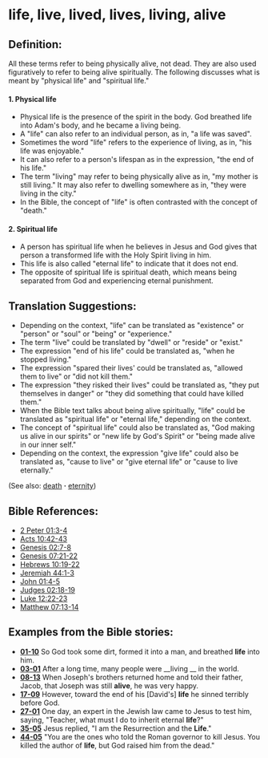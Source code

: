 # life, live, lived, lives, living, alive #

## Definition: ##

All these terms refer to being physically alive, not dead. They are also used figuratively to refer to being alive spiritually. The following discusses what is meant by "physical life" and "spiritual life."

#### 1. Physical life ####

* Physical life is the presence of the spirit in the body. God breathed life into Adam's body, and he became a living being.
* A "life" can also refer to an individual person, as in, "a life was saved".
* Sometimes the word "life" refers to the experience of living, as in, "his life was enjoyable."
* It can also refer to a person's lifespan as in the expression, "the end of his life."
* The term "living" may refer to being physically alive as in, "my mother is still living." It may also refer to dwelling somewhere as in, "they were living in the city."
* In the Bible, the concept of "life" is often contrasted with the concept of "death."

#### 2. Spiritual life ####

* A person has spiritual life when he believes in Jesus and God gives that person a transformed life with the Holy Spirit living in him.
* This life is also called "eternal life" to indicate that it does not end.
* The opposite of spiritual life is spiritual death, which means being separated from God and experiencing eternal punishment.

## Translation Suggestions: ##

* Depending on the context, "life" can be translated as "existence" or "person" or "soul" or "being" or "experience."
* The term "live" could be translated by "dwell" or "reside" or "exist."
* The expression "end of his life" could be translated as, "when he stopped living."
* The expression "spared their lives' could be translated as, "allowed them to live" or "did not kill them."
* The expression "they risked their lives" could be translated as, "they put themselves in danger" or "they did something that could have killed them." 
* When the Bible text talks about being alive spiritually, "life" could be translated as "spiritual life" or "eternal life," depending on the context.
* The concept of "spiritual life" could also be translated as, "God making us alive in our spirits" or "new life by God's Spirit" or "being made alive in our inner self."
* Depending on the context, the expression "give life" could also be translated as, "cause to live" or "give eternal life" or "cause to live eternally."

(See also: [death](../kt/death.md) **·** [eternity](../kt/eternity.md))

## Bible References: ##

* [2 Peter 01:3-4](https://door43.org/en/bible/notes/2pe/01/03)
* [Acts 10:42-43](https://door43.org/en/bible/notes/act/10/42)
* [Genesis 02:7-8](https://door43.org/en/bible/notes/gen/02/07)
* [Genesis 07:21-22](https://door43.org/en/bible/notes/gen/07/21)
* [Hebrews 10:19-22](https://door43.org/en/bible/notes/heb/10/19)
* [Jeremiah 44:1-3](https://door43.org/en/bible/notes/jer/44/01)
* [John 01:4-5](https://door43.org/en/bible/notes/jhn/01/04)
* [Judges 02:18-19](https://door43.org/en/bible/notes/jdg/02/18)
* [Luke 12:22-23](https://door43.org/en/bible/notes/luk/12/22)
* [Matthew 07:13-14](https://door43.org/en/bible/notes/mat/07/13)

## Examples from the Bible stories: ##

* __[01-10](https://door43.org/en/obs/notes/frames/01-10)__ So God took some dirt, formed it into a man, and breathed __life__  into him.
* __[03-01](https://door43.org/en/obs/notes/frames/03-01)__ After a long time, many people were __living __  in the world.
* __[08-13](https://door43.org/en/obs/notes/frames/08-13)__ When Joseph's brothers returned home and told their father, Jacob, that Joseph was still __alive__, he was very happy.
* __[17-09](https://door43.org/en/obs/notes/frames/17-09)__ However, toward the end of his [David's] __life__  he sinned terribly before God.
* __[27-01](https://door43.org/en/obs/notes/frames/27-01)__ One day, an expert in the Jewish law came to Jesus to test him, saying, "Teacher, what must I do to inherit eternal __life__?"
* __[35-05](https://door43.org/en/obs/notes/frames/35-05)__ Jesus replied, "I am the Resurrection and the __Life__."
* __[44-05](https://door43.org/en/obs/notes/frames/44-05)__ "You are the ones who told the Roman governor to kill Jesus. You killed the author of __life__, but God raised him from the dead."


